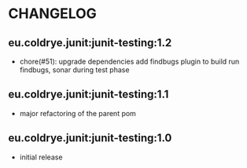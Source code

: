 # CHANGELOG

## eu.coldrye.junit:junit-testing:1.2

- chore(#51): upgrade dependencies
  add findbugs plugin to build
  run findbugs, sonar during test phase

## eu.coldrye.junit:junit-testing:1.1

- major refactoring of the parent pom

## eu.coldrye.junit:junit-testing:1.0

- initial release
